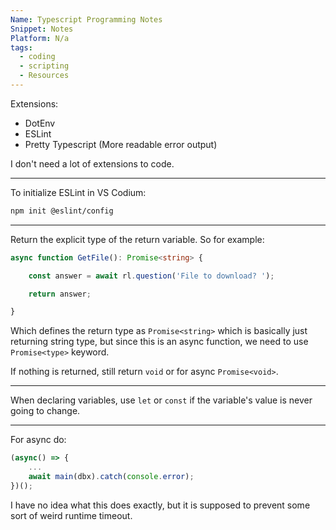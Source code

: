 ```yaml
---
Name: Typescript Programming Notes
Snippet: Notes
Platform: N/a
tags:
  - coding
  - scripting
  - Resources
---
```

Extensions:
- DotEnv
- ESLint
- Pretty Typescript (More readable error output)

I don't need a lot of extensions to code.

------

To initialize ESLint in VS Codium:

```bash
npm init @eslint/config
```

------

Return the explicit type of the return variable. So for example:

```typescript
async function GetFile(): Promise<string> {

    const answer = await rl.question('File to download? ');

    return answer;

}
```

Which defines the return type as `Promise<string>` which is basically just returning string type, but since this is an async function, we need to use `Promise<type>` keyword.

If nothing is returned, still return `void` or for async `Promise<void>`.

------

When declaring variables, use `let` or `const` if the variable's value is never going to change.

------

For async do:

```typescript
(async() => {
	...
    await main(dbx).catch(console.error);
})();
```

I have no idea what this does exactly, but it is supposed to prevent some sort of weird runtime timeout.
